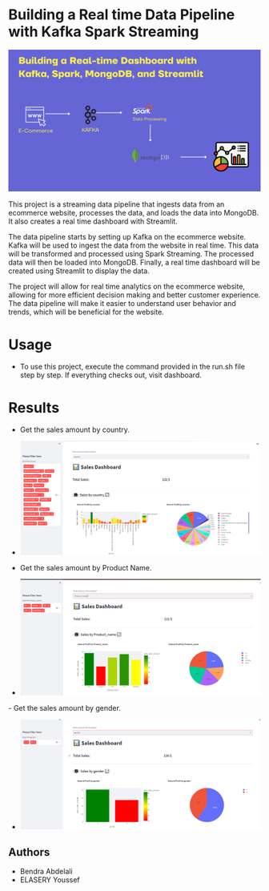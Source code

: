 # Building a Real time Data Pipeline with Kafka Spark Streaming

![Architecture](./docs/real-time-pipeline.png)

This project is a streaming data pipeline that ingests data from an ecommerce website, processes the data, and loads the data into MongoDB. It also creates a real time dashboard with Streamlit. 

The data pipeline starts by setting up Kafka on the ecommerce website. Kafka will be used to ingest the data from the website in real time. This data will be transformed and processed using Spark Streaming. The processed data will then be loaded into MongoDB. Finally, a real time dashboard will be created using Streamlit to display the data.

The project will allow for real time analytics on the ecommerce website, allowing for more efficient decision making and better customer experience. The data pipeline will make it easier to understand user behavior and trends, which will be beneficial for the website.

# Usage 
- To use this project, execute the command provided in the run.sh file step by step. If everything checks out, visit  dashboard.
# Results
- Get the sales amount by country. 

- <p align="center">
  <img src="docs/Total_amount_country.png" />
</p>

- Get the sales amount by Product Name.

- <p align="center">
  <img src="docs/Total_Amount_Product_Name.png" />
</p>
- Get the sales amount by gender.

- <p align="center">
  <img src="docs/Total_Amount_Gender.png" />
</p>

## Authors
- Bendra Abdelali
- ELASERY Youssef


